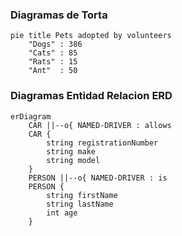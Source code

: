 ### Diagramas de Torta

```mermaid
pie title Pets adopted by volunteers
    "Dogs" : 386
    "Cats" : 85
    "Rats" : 15
    "Ant"  : 50

```

### Diagramas Entidad Relacion ERD

```mermaid
erDiagram
    CAR ||--o{ NAMED-DRIVER : allows
    CAR {
        string registrationNumber
        string make
        string model
    }
    PERSON ||--o{ NAMED-DRIVER : is
    PERSON {
        string firstName
        string lastName
        int age
    }
```

